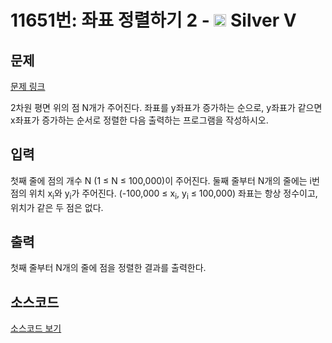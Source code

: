 # 11651번: 좌표 정렬하기 2 - <img src="https://static.solved.ac/tier_small/6.svg" style="height:20px" /> Silver V

<!-- performance -->

<!-- 문제 제출 후 깃허브에 푸시를 했을 때 제출한 코드의 성능이 입력될 공간입니다.-->

<!-- end -->

## 문제

[문제 링크](https://boj.kr/11651)


<p>2차원 평면 위의 점 N개가 주어진다. 좌표를 y좌표가 증가하는 순으로, y좌표가 같으면 x좌표가 증가하는 순서로 정렬한 다음 출력하는 프로그램을 작성하시오.</p>



## 입력


<p>첫째 줄에 점의 개수 N (1 ≤ N ≤ 100,000)이 주어진다.&nbsp;둘째 줄부터 N개의 줄에는 i번점의 위치 x<sub>i</sub>와 y<sub>i</sub>가 주어진다. (-100,000 ≤ x<sub>i</sub>, y<sub>i</sub>&nbsp;≤ 100,000) 좌표는 항상 정수이고, 위치가 같은 두 점은 없다.</p>



## 출력


<p>첫째 줄부터 N개의 줄에 점을 정렬한&nbsp;결과를 출력한다.</p>



## 소스코드

[소스코드 보기](좌표%20정렬하기%202.ipynb)